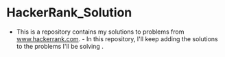 # HackerRank_Solution
- This is a repository contains my solutions to problems from www.hackerrank.com.  - In this repository, I'll keep adding the solutions to the problems I'll be solving .
